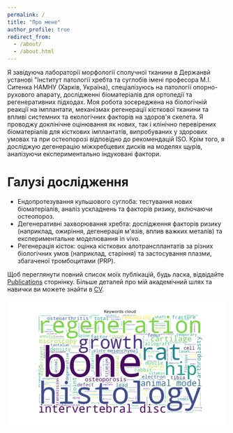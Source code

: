 ```yaml
---
permalink: /
title: "Про мене"
author_profile: true
redirect_from: 
  - /about/
  - /about.html
---
```


Я завідуюча лабораторії морфології сполучної тканини в Держанвй установі "Інститут патології хребта та суглобів імені професора М.І. Ситенка НАМНУ (Харків, Україна), спеціалізуюсь на патології опорно-рухового апарату, дослідженні біоматеріалів для ортопедії та регенеративних підходах. Моя робота зосереджена на біологічній реакції на імплантати, механізмах регенерації кісткової тканини та впливі системних та екологічних факторів на здоров'я скелета. Я проводжу доклінічне оцінювання як нових, так і клінічно перевірених біоматеріалів для кісткових імплантатів, випробуваних у здорових умовах та при остеопорозі відповідно до рекомендацій ISO. Крім того, я досліджую дегенерацію міжхребцевих дисків на моделях щурів, аналізуючи експериментально індуковані фактори.

Галузі дослідження
======
* Ендопротезування кульшового суглоба: тестування нових біоматеріалів, аналіз ускладнень та факторів ризику, включаючи остеопороз.
* Дегенеративні захворювання хребта: дослідження факторів ризику (наприклад, ожиріння, дегенерація м'язів, вплив важких металів) та експериментальне моделювання in vivo.
* Регенерація кісток: оцінка кісткових алотрансплантатів за різних біологічних умов (наприклад, старіння) та застосування плазми, збагаченої тромбоцитами (PRP).

Щоб переглянути повний список моїх публікацій, будь ласка, відвідайте [Publications](/publications/) сторнінку. Більше деталей про мій академічний шлях та навички ви можете знайти в [CV](/cv/). 


![Cloud of My Research Keywords](/images/cloud_keywords.png)

<p style="display:none;">
  Валентина Мальцева, Мальцева Валентина, В. Мальцева, Мальцева Валентина Євгенівна, Мальцева В.Є., Maltseva Valentyna
</p>

